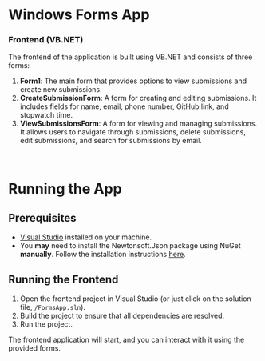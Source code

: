 # Windows Forms App
### Frontend (VB.NET)

The frontend of the application is built using VB.NET and consists of three forms:

1. **Form1**: The main form that provides options to view submissions and create new submissions.
2. **CreateSubmissionForm**: A form for creating and editing submissions. It includes fields for name, email, phone number, GitHub link, and stopwatch time.
3. **ViewSubmissionsForm**: A form for viewing and managing submissions. It allows users to navigate through submissions, delete submissions, edit submissions, and search for submissions by email.

<br>

# Running the App
## Prerequisites

- [Visual Studio](https://visualstudio.microsoft.com/) installed on your machine.
- You **may** need to install the Newtonsoft.Json package using NuGet **manually**. Follow the installation instructions [here](https://learn.microsoft.com/en-us/nuget/quickstart/install-and-use-a-package-in-visual-studio).

## Running the Frontend

1. Open the frontend project in Visual Studio (or just click on the solution file, `/FormsApp.sln`).
2. Build the project to ensure that all dependencies are resolved.
3. Run the project.

The frontend application will start, and you can interact with it using the provided forms.
